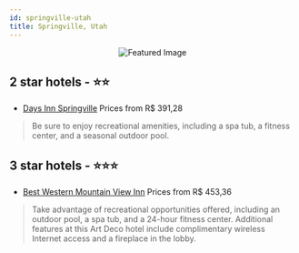 ```yaml
---
id: springville-utah
title: Springville, Utah
---
```


<center><img src="https://i.travelapi.com/hotels/1000000/70000/67900/67844/88409a33_z.jpg" alt="Featured Image" /></center>


##  2 star hotels - ⭐️⭐️

-    [Days Inn Springville](https://us.hurb.com/hotels/springville/days-inn-springville-JNP-JP058037?cmp=18055) Prices from R$ 391,28
   > Be sure to enjoy recreational amenities, including a spa tub, a fitness center, and a seasonal outdoor pool.

##  3 star hotels - ⭐️⭐️⭐️

-    [Best Western Mountain View Inn](https://us.hurb.com/hotels/springville/best-western-mountain-view-inn-JNP-JP847506?cmp=18055) Prices from R$ 453,36
   > Take advantage of recreational opportunities offered, including an outdoor pool, a spa tub, and a 24-hour fitness center. Additional features at this Art Deco hotel include complimentary wireless Internet access and a fireplace in the lobby.
